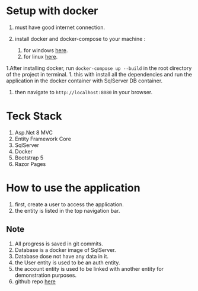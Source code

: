

# Setup with docker

1. must have good internet connection.

1. install docker and docker-compose to your machine :
    1. for windows [here](https://docs.docker.com/desktop/install/windows-install/).
    1. for linux [here](https://docs.docker.com/desktop/install/linux-install/).

1.After installing docker, run `docker-compose up --build` in the root directory of the project in terminal. 
    1. this with install all the dependencies and run the application in the docker container with SqlServer DB container.

1. then navigate to `http://localhost:8080` in your browser.

# Teck Stack
1. Asp.Net 8 MVC
1. Entity Framework Core
1. SqlServer
1. Docker
1. Bootstrap 5
1. Razor Pages


# How to use the application
1. first, create a user to access the application.
1. the entity is listed in the top navigation bar.

## Note
1. All progress is saved in git commits.
1. Database is a docker image of SqlServer.
1. Database dose not have any data in it.
1. the User entity is used to be an auth entity.
1. the account entity is used to be linked with another entity for demonstration purposes.
1. github repo [here](https://github.com/Ala-Alsanea/ala_alsanea_ebda3soft_demo)